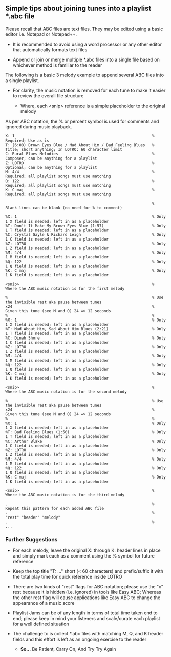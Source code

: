## Simple tips about joining tunes into a playlist *.abc file

Please recall that ABC files are text files. They may be edited using a basic editor i.e. Notepad or Notepad++.

  - It is recommended to avoid using a word processor or any other editor that automatically formats text files

  - Append or join or merge multiple *.abc files into a single file based on whichever method is familiar to the reader

The following is a basic 3 melody example to append several ABC files into a single playlist.

  - For clarity, the music notation is removed for each tune to make it easier to review the overall file structure

    - Where, each \<snip\> reference is a simple placeholder to the original melody

As per ABC notation, the % or percent symbol is used for comments and ignored during music playback.

    X: 1                                                            % Required; Use as is
    T: (6:08) Brown Eyes Blue / Mad About Him / Bad Feeling Blues   % Title; short anything; In LOTRO: 60 character limit
    C: Rural Blues Melodies                                         % Composer; can be anything for a playlist
    Z: LOTRO                                                        % Optional; can be anything for a playlist
    M: 4/4                                                          % Required; all playlist songs must use matching
    Q: 122                                                          % Required; all playlist songs must use matching
    K: C maj                                                        % Required; all playlist songs must use matching
    
                                                                    % Blank lines can be blank (no need for % to comment)
    
    %X: 1                                                           % Only 1 X field is needed; left in as a placeholder
    %T: Don't It Make My Brown Eyes Blue (1:57)                     % Only 1 T field is needed; left in as a placeholder
    %C: Crystal Gayle & Richard Leigh                               % Only 1 C field is needed; left in as a placeholder
    %Z: LOTRO                                                       % Only 1 Z field is needed; left in as a placeholder
    %M: 4/4                                                         % Only 1 M field is needed; left in as a placeholder
    %Q: 122                                                         % Only 1 Q field is needed; left in as a placeholder
    %K: C maj                                                       % Only 1 K field is needed; left in as a placeholder
    
    <snip>                                                          % Where the ABC music notation is for the first melody 
    
    %                                                               % Use the invisible rest aka pause between tunes
    x24                                                             % Given this tune (see M and Q) 24 => 12 seconds
    %                                                               % 
    %X: 1                                                           % Only 1 X field is needed; left in as a placeholder
    %T: Mad About Him, Sad About Him Blues (2:21)                   % Only 1 T field is needed; left in as a placeholder
    %C: Dinah Shore                                                 % Only 1 C field is needed; left in as a placeholder
    %Z: LOTRO                                                       % Only 1 Z field is needed; left in as a placeholder
    %M: 4/4                                                         % Only 1 M field is needed; left in as a placeholder
    %Q: 122                                                         % Only 1 Q field is needed; left in as a placeholder
    %K: C maj                                                       % Only 1 K field is needed; left in as a placeholder
    
    <snip>                                                          % Where the ABC music notation is for the second melody
    
    %                                                               % Use the invisible rest aka pause between tunes
    x24                                                             % Given this tune (see M and Q) 24 => 12 seconds
    %                                                               % 
    %X: 1                                                           % Only 1 X field is needed; left in as a placeholder
    %T: Bad Feeling Blues (1:50)                                    % Only 1 T field is needed; left in as a placeholder
    %C: Arthur Blake                                                % Only 1 C field is needed; left in as a placeholder
    %Z: LOTRO                                                       % Only 1 Z field is needed; left in as a placeholder
    %M: 4/4                                                         % Only 1 M field is needed; left in as a placeholder
    %Q: 122                                                         % Only 1 Q field is needed; left in as a placeholder
    %K: C maj                                                       % Only 1 K field is needed; left in as a placeholder
    
    <snip>                                                          % Where the ABC music notation is for the third melody
    
    .                                                               % Repeat this pattern for each added ABC file
    .                                                               %    "rest" "header" "melody"
    .                                                               %    ...

### Further Suggestions

  - For each melody, leave the original X: through K: header lines in place and simply mark each as a comment using the % symbol for future reference
  - Keep the top title "T: ..." short (< 60 characters) and prefix/suffix it with the total play time for quick reference inside LOTRO
  - There are two kinds of "rest" flags for ABC notation; please use the "x" rest because it is hidden (i.e. ignored) in tools like Easy ABC; Whereas the other rest flag will cause applications like Easy ABC to change the appearance of a music score
  - Playlist Jams can be of any length in terms of total time taken end to end; please keep in mind your listeners and scale/curate each playlist for a well defined situation
  - The challenge to is collect *.abc files with matching M, Q, and K header fields and this effort is left as an ongoing exercise to the reader
    
    - **So...** Be Patient, Carry On, And Try Try Again
